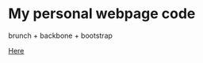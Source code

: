 My personal webpage code
========================

brunch + backbone + bootstrap

[Here](http://lanziani.com/)
